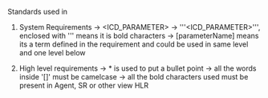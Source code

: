 Standards used in 
1. System Requirements
    -> <ICD_PARAMETER>
    -> '''<ICD_PARAMETER>''', enclosed with ''' means it is bold characters 
    -> [parameterName] means its a term defined in the requirement and could be used in same level and one level below

2. High level requirements
    -> * is used to put a bullet point 
    -> all the words inside '[]' must be camelcase 
    -> all the bold characters used must be present in Agent, SR or other view HLR